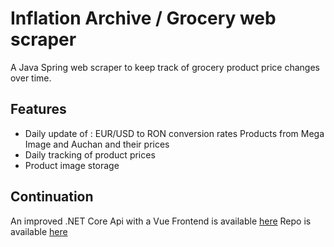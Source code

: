 # Inflation Archive / Grocery web scraper

A Java Spring web scraper to keep track of grocery product price changes over time. 



## Features

- Daily update of :
    EUR/USD to RON conversion rates
    Products from Mega Image and Auchan and their prices
- Daily tracking of product prices
- Product image storage

## Continuation
An improved .NET Core Api with a Vue Frontend is available [here](https://ioan01.github.io/InflationArchive/#/)
Repo is available [here](https://github.com/Ioan01/InflationArchive)

